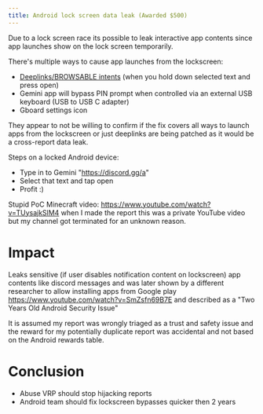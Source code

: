 ```yaml
---
title: Android lock screen data leak (Awarded $500)
---
```


Due to a lock screen race its possible to leak interactive app contents since app launches show on the lock screen temporarily.

There's multiple ways to cause app launches from the lockscreen:

- [Deeplinks/BROWSABLE intents](https://ndevtk.github.io/writeups/2024/08/01/awas/) (when you hold down selected text and press open)
- Gemini app will bypass PIN prompt when controlled via an external USB keyboard (USB to USB C adapter)
- Gboard settings icon

They appear to not be willing to confirm if the fix covers all ways to launch apps from the lockscreen or just deeplinks are being patched as it would be a cross-report data leak.

Steps on a locked Android device:

- Type in to Gemini "https://discord.gg/a"
- Select that text and tap open
- Profit :)

Stupid PoC Minecraft video: <https://www.youtube.com/watch?v=TUysajkSlM4> when I made the report this was a private YouTube video but my channel got terminated for an unknown reason.

# Impact

Leaks sensitive (if user disables notification content on lockscreen) app contents like discord messages and was later shown by a different researcher to allow installing apps from Google play <https://www.youtube.com/watch?v=SmZsfn69B7E> and described as a "Two Years Old Android Security Issue"

It is assumed my report was wrongly triaged as a trust and safety issue and the reward for my potentially duplicate report was accidental and not based on the Android rewards table.

# Conclusion

- Abuse VRP should stop hijacking reports
- Android team should fix lockscreen bypasses quicker then 2 years
